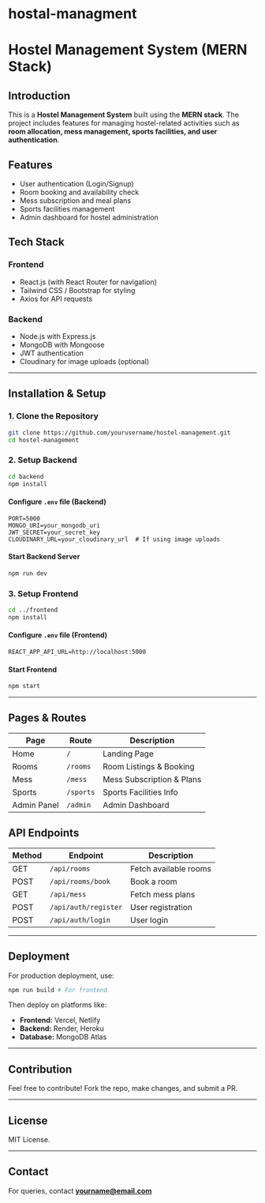 ﻿# hostal-managment
# Hostel Management System (MERN Stack)

## Introduction
This is a **Hostel Management System** built using the **MERN stack**. The project includes features for managing hostel-related activities such as **room allocation, mess management, sports facilities, and user authentication**.

## Features
- User authentication (Login/Signup)
- Room booking and availability check
- Mess subscription and meal plans
- Sports facilities management
- Admin dashboard for hostel administration

## Tech Stack
### Frontend
- React.js (with React Router for navigation)
- Tailwind CSS / Bootstrap for styling
- Axios for API requests

### Backend
- Node.js with Express.js
- MongoDB with Mongoose
- JWT authentication
- Cloudinary for image uploads (optional)

---

## Installation & Setup

### 1. Clone the Repository
```bash
git clone https://github.com/yourusername/hostel-management.git
cd hostel-management
```

### 2. Setup Backend
```bash
cd backend
npm install
```
#### Configure `.env` file (Backend)
```env
PORT=5000
MONGO_URI=your_mongodb_uri
JWT_SECRET=your_secret_key
CLOUDINARY_URL=your_cloudinary_url  # If using image uploads
```

#### Start Backend Server
```bash
npm run dev
```

### 3. Setup Frontend
```bash
cd ../frontend
npm install
```

#### Configure `.env` file (Frontend)
```env
REACT_APP_API_URL=http://localhost:5000
```

#### Start Frontend
```bash
npm start
```

---

## Pages & Routes
| Page       | Route           | Description |
|------------|----------------|-------------|
| Home       | `/`            | Landing Page |
| Rooms      | `/rooms`       | Room Listings & Booking |
| Mess       | `/mess`        | Mess Subscription & Plans |
| Sports     | `/sports`      | Sports Facilities Info |
| Admin Panel| `/admin`       | Admin Dashboard |

## API Endpoints
| Method | Endpoint         | Description |
|--------|-----------------|-------------|
| GET    | `/api/rooms`    | Fetch available rooms |
| POST   | `/api/rooms/book` | Book a room |
| GET    | `/api/mess`     | Fetch mess plans |
| POST   | `/api/auth/register` | User registration |
| POST   | `/api/auth/login` | User login |

---

## Deployment
For production deployment, use:
```bash
npm run build # For frontend
```

Then deploy on platforms like:
- **Frontend:** Vercel, Netlify
- **Backend:** Render, Heroku
- **Database:** MongoDB Atlas

---

## Contribution
Feel free to contribute! Fork the repo, make changes, and submit a PR.

---

## License
MIT License.

---

## Contact
For queries, contact **yourname@email.com**

